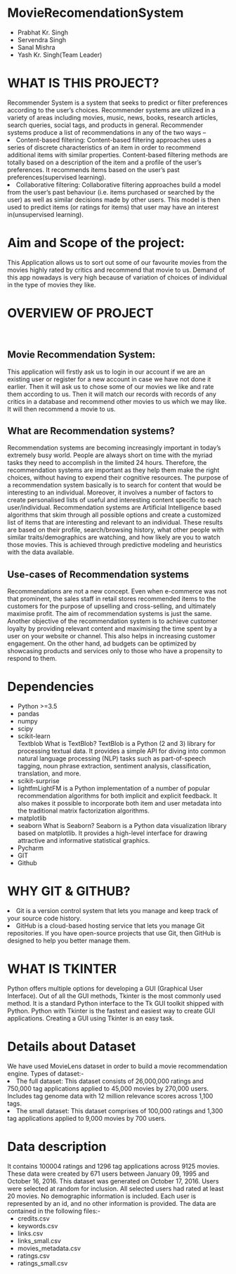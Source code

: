 # MovieRecomendationSystem
<ul color="red">
<li>Prabhat Kr. Singh</li>
<li>Servendra Singh</li>
<li>Sanal Mishra</li>
<li>Yash Kr. Singh(Team Leader)</li>
</ul>
<h1>WHAT IS THIS PROJECT?</h1>
Recommender System is a system that seeks to predict or filter preferences according to the user’s choices. Recommender systems are utilized in a variety of areas including movies, music, news, books, research articles, search queries, social tags, and products in general.
Recommender systems produce a list of recommendations in any of the two ways –
<li>Content-based filtering: Content-based filtering approaches uses a series of discrete characteristics of an item in order to recommend additional items with similar properties. Content-based filtering methods are totally based on a description of the item and a profile of the user’s preferences. It recommends items based on the user’s past preferences(supervised learning).
<li>Collaborative filtering: Collaborative filtering approaches build a model from the user’s past behaviour (i.e. items purchased or searched by the user) as well as similar decisions made by other users. This model is then used to predict items (or ratings for items) that user may have an interest in(unsupervised learning).
<h1>Aim and Scope of the project:</h1>
This Application allows us to sort out some of our
favourite movies from the movies highly rated by critics and recommend that movie
to us. Demand of this app nowadays is very high because of variation of choices of
individual in the type of movies they like.

<h1>OVERVIEW OF PROJECT</h1><br>
<h2>Movie Recommendation System:</h2>
This application will firstly ask us to login in our account if we are an existing
user or register for a new account in case we have not done it earlier. Then it
will ask us to chose some of our movies we like and rate them according to us.
Then it will match our records with records of any critics in a database and
recommend other movies to us which we may like. It will then recommend a
movie to us.
<h2>What are Recommendation systems?</h2>
Recommendation systems are becoming increasingly important in today’s
extremely busy world. People are always short on time with the myriad tasks
they need to accomplish in the limited 24 hours. Therefore, the
recommendation systems are important as they help them make the right
choices, without having to expend their cognitive resources.
The purpose of a recommendation system basically is to search for content that
would be interesting to an individual. Moreover, it involves a number of factors
to create personalised lists of useful and interesting content specific to each
user/individual. Recommendation systems are Artificial Intelligence based
algorithms that skim through all possible options and create a customized list of
items that are interesting and relevant to an individual. These results are based
on their profile, search/browsing history, what other people with similar
traits/demographics are watching, and how likely are you to watch those
movies. This is achieved through predictive modeling and heuristics with the
data available.
<h2>Use-cases of Recommendation systems</h2>
Recommendations are not a new concept. Even when e-commerce was not that
prominent, the sales staff in retail stores recommended items to the customers
for the purpose of upselling and cross-selling, and ultimately maximise profit.
The aim of recommendation systems is just the same.
Another objective of the recommendation system is to achieve customer loyalty
by providing relevant content and maximising the time spent by a user on your
website or channel. This also helps in increasing customer engagement.
On the other hand, ad budgets can be optimized by showcasing products and
services only to those who have a propensity to respond to them.

<h1>Dependencies</h1>
<ul>
<li>Python >=3.5</li>
<li>pandas</li>
<li>numpy</li>
<li>scipy</li>
<li>scikit-learn</li>
<The sklearn library contains a lot of efficient tools for machine learning and statistical modelling including classification, regression, clustering and dimensionality reduction
<li>Textblob
What is TextBlob?
TextBlob is a Python (2 and 3) library for processing textual data. It provides a simple API for diving into common natural language processing (NLP) tasks such as part-of-speech tagging, noun phrase extraction, sentiment analysis, classification, translation, and more.
<li>scikit-surprise</li>
<li>lightfmLightFM is a Python implementation of a number of popular recommendation algorithms for both implicit and explicit feedback. It also makes it possible to incorporate both item and user metadata into the traditional matrix factorization algorithms.
<li>matplotlib</li>
<li>seaborn
What is Seaborn?
Seaborn is a Python data visualization library based on matplotlib. It provides a high-level interface for drawing attractive and informative statistical graphics.
</li>
<li>Pycharm</li>
<li>GIT</li>
<li>Github</li>
</ul>
<h1>WHY GIT & GITHUB?</h1>
<li>Git is a version control system that lets you manage and keep track of your source code history.
<li>GitHub is a cloud-based hosting service that lets you manage Git repositories. If you have open-source projects that use Git, then GitHub is designed to help you better manage them.
<h1>WHAT IS TKINTER</h1>
Python offers multiple options for developing a GUI (Graphical User Interface). Out of all the GUI methods, Tkinter is the most commonly used method. It is a standard Python interface to the Tk GUI toolkit shipped with Python. Python with Tkinter is the fastest and easiest way to create GUI applications. Creating a GUI using Tkinter is an easy task.
<h1>Details about Dataset</h1>
We have used MovieLens dataset in order to build a movie recommendation engine.
Types of dataset:-
<li>The full dataset: This dataset consists of 26,000,000 ratings and 750,000 tag applications applied to 45,000 movies by 270,000 users. Includes tag genome data with 12 million relevance scores across 1,100 tags.
<li>The small dataset: This dataset comprises of 100,000 ratings and 1,300 tag applications applied to 9,000 movies by 700 users.
<h1>Data description</h1>
It contains 100004 ratings and 1296 tag applications across 9125 movies. These data were created by 671 users between January 09, 1995 and October 16, 2016. This dataset was generated on October 17, 2016.
Users were selected at random for inclusion. All selected users had rated at least 20 movies. No demographic information is included. Each user is represented by an id, and no other information is provided.
The data are contained in the following files:-
<ul>
<li>credits.csv</li>
<li>keywords.csv</li>
<li>links.csv</li>
<li>links_small.csv</li>
<li>movies_metadata.csv</li>
<li>ratings.csv</li>
<li>ratings_small.csv</li>
</ul>
